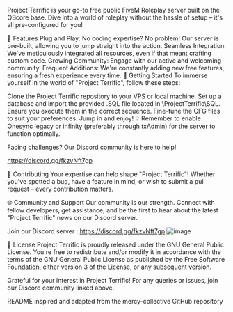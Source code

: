 Project Terrific is your go-to free public FiveM Roleplay server built on the QBcore base. Dive into a world of roleplay without the hassle of setup – it's all pre-configured for you!

🌟 Features
Plug and Play: No coding expertise? No problem! Our server is pre-built, allowing you to jump straight into the action.
Seamless Integration: We've meticulously integrated all resources, even if that meant crafting custom code.
Growing Community: Engage with our active and welcoming community.
Frequent Additions: We're constantly adding new free features, ensuring a fresh experience every time.
🚀 Getting Started
To immerse yourself in the world of "Project Terrific", follow these steps:

Clone the Project Terrific repository to your VPS or local machine.
Set up a database and import the provided .SQL file located in \ProjectTerrific\SQL. Ensure you execute them in the correct sequence.
Fine-tune the CFG files to suit your preferences.
Jump in and enjoy!
💡 Remember to enable Onesync legacy or infinity (preferably through txAdmin) for the server to function optimally.

Facing challenges? Our Discord community is here to help!


https://discord.gg/fkzvNft7gp


🤝 Contributing
Your expertise can help shape "Project Terrific"! Whether you've spotted a bug, have a feature in mind, or wish to submit a pull request – every contribution matters.

🌐 Community and Support
Our community is our strength. Connect with fellow developers, get assistance, and be the first to hear about the latest "Project Terrific" news on our Discord server.

Join our Discord server : https://discord.gg/fkzvNft7gp
![image](https://github.com/devterrific/ProjectTerrific/assets/119811229/be3b96bb-52a2-4599-a2de-2f6b9efb430f)

📜 License
Project Terrific is proudly released under the GNU General Public License. You're free to redistribute and/or modify it in accordance with the terms of the GNU General Public License as published by the Free Software Foundation, either version 3 of the License, or any subsequent version.

Grateful for your interest in Project Terrific! For any queries or issues, join our Discord community linked above.

README inspired and adapted from the mercy-collective GitHub repository
